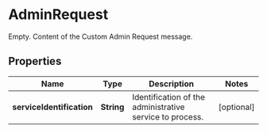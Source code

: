 

# AdminRequest

Empty. Content of the Custom Admin Request message.

## Properties

| Name | Type | Description | Notes |
|------------ | ------------- | ------------- | -------------|
|**serviceIdentification** | **String** | Identification of the administrative service to process. |  [optional] |




